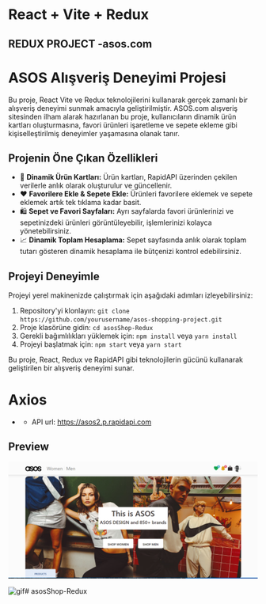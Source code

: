 # React + Vite + Redux

## REDUX PROJECT -asos.com

# ASOS Alışveriş Deneyimi Projesi


Bu proje, React Vite ve Redux teknolojilerini kullanarak gerçek zamanlı bir alışveriş deneyimi sunmak amacıyla geliştirilmiştir. ASOS.com alışveriş sitesinden ilham alarak hazırlanan bu proje, kullanıcıların dinamik ürün kartları oluşturmasına, favori ürünleri işaretleme ve sepete ekleme gibi kişiselleştirilmiş deneyimler yaşamasına olanak tanır.

## Projenin Öne Çıkan Özellikleri

- 🛒 **Dinamik Ürün Kartları:** Ürün kartları, RapidAPI üzerinden çekilen verilerle anlık olarak oluşturulur ve güncellenir.
- ❤️ **Favorilere Ekle & Sepete Ekle:** Ürünleri favorilere eklemek ve sepete eklemek artık tek tıklama kadar basit.
- 🛍️ **Sepet ve Favori Sayfaları:** Ayrı sayfalarda favori ürünlerinizi ve sepetinizdeki ürünleri görüntüleyebilir, işlemlerinizi kolayca yönetebilirsiniz.
- 📈 **Dinamik Toplam Hesaplama:** Sepet sayfasında anlık olarak toplam tutarı gösteren dinamik hesaplama ile bütçenizi kontrol edebilirsiniz.

## Projeyi Deneyimle

Projeyi yerel makinenizde çalıştırmak için aşağıdaki adımları izleyebilirsiniz:

1. Repository'yi klonlayın: `git clone https://github.com/yourusername/asos-shopping-project.git`
2. Proje klasörüne gidin: `cd asosShop-Redux`
3. Gerekli bağımlılıkları yüklemek için: `npm install` veya `yarn install`
4. Projeyi başlatmak için: `npm start` veya `yarn start`


Bu proje, React, Redux ve RapidAPI gibi teknolojilerin gücünü kullanarak geliştirilen bir alışveriş deneyimi sunar. 

# Axios
- - API url: https://asos2.p.rapidapi.com



## Preview
![print-screen](screen.PNG)

![gif](gif.gif)# asosShop-Redux
